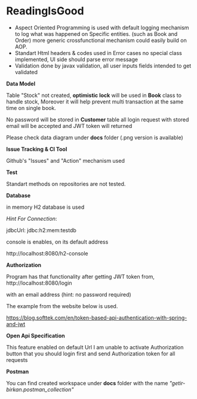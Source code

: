 # ReadingIsGood

* Aspect Oriented Programming is used with default logging mechanism to log what was happened on Specific entities. (such as Book and Order) more generic crossfunctional mechanism could easily build on AOP.  
* Standart Html headers & codes used in Error cases no special class implemented, UI side should parse error message
* Validation done by javax validation, all user inputs fields intended to get validated  

**Data Model**

Table "Stock" not created, **optimistic lock** will be used in **Book** class to handle stock, Moreover it will help prevent multi transaction at the same time on single book.

No password will be stored in **Customer** table all login request with stored email will be accepted and JWT token will returned

Please check data diagram under **docs** folder (.png version is available)

**Issue Tracking & CI Tool**

Github's "Issues" and "Action" mechanism used

**Test**

Standart methods on repositories are not tested.

**Database**

in memory H2 database is used
 
_Hint For Connection_: 

jdbcUrl: jdbc:h2:mem:testdb

console is enables, on its default address
 
http://localhost:8080/h2-console


**Authorization**

Program has that functionality after getting JWT token from, http://localhost:8080/login

with an email address (hint: no password required)

  
The example from the website below is used.
 
https://blog.softtek.com/en/token-based-api-authentication-with-spring-and-jwt

**Open Api Specification** 

This feature enabled on default Url
I am unable to activate Authorization button that you should login first and send Authorization token for all requests

**Postman**

You can find created workspace under **docs** folder with the name _"getir-birkan.postman_collection"_
